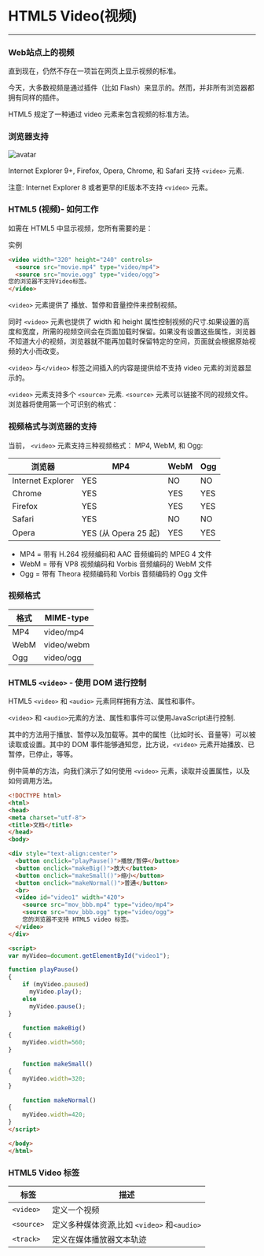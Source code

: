 # HTML5 Video(视频)
---

### Web站点上的视频
直到现在，仍然不存在一项旨在网页上显示视频的标准。

今天，大多数视频是通过插件（比如 Flash）来显示的。然而，并非所有浏览器都拥有同样的插件。

HTML5 规定了一种通过 video 元素来包含视频的标准方法。

### 浏览器支持

![avatar](https://hullis.github.io/tuchuang/vuepress/20210906163143327.png)

Internet Explorer 9+, Firefox, Opera, Chrome, 和 Safari 支持 `<video>` 元素.

注意: Internet Explorer 8 或者更早的IE版本不支持 `<video>` 元素。

### HTML5 (视频)- 如何工作

如需在 HTML5 中显示视频，您所有需要的是：

实例
```html
<video width="320" height="240" controls>
  <source src="movie.mp4" type="video/mp4">
  <source src="movie.ogg" type="video/ogg">
您的浏览器不支持Video标签。
</video>
```

`<video>` 元素提供了 播放、暂停和音量控件来控制视频。

同时 `<video>` 元素也提供了 width 和 height 属性控制视频的尺寸.如果设置的高度和宽度，所需的视频空间会在页面加载时保留。如果没有设置这些属性，浏览器不知道大小的视频，浏览器就不能再加载时保留特定的空间，页面就会根据原始视频的大小而改变。

`<video>` 与`</video>` 标签之间插入的内容是提供给不支持 video 元素的浏览器显示的。

`<video>` 元素支持多个 `<source>` 元素. `<source>` 元素可以链接不同的视频文件。浏览器将使用第一个可识别的格式：

### 视频格式与浏览器的支持
当前， `<video>` 元素支持三种视频格式： MP4, WebM, 和 Ogg:

|浏览器						|MP4									|WebM	|Ogg	|
|----							|----									|----	|----	|
|Internet Explorer|YES									|NO		|NO		|
|Chrome						|YES									|YES	|YES	|
|Firefox					|YES									|YES	|YES	|
|Safari						|YES									|NO		|NO		|
|Opera						|YES (从 Opera 25 起)	|YES	|YES	|

- MP4 = 带有 H.264 视频编码和 AAC 音频编码的 MPEG 4 文件
- WebM = 带有 VP8 视频编码和 Vorbis 音频编码的 WebM 文件
- Ogg = 带有 Theora 视频编码和 Vorbis 音频编码的 Ogg 文件

### 视频格式

|格式	|MIME-type	|
|----	|----				|
|MP4	|video/mp4	|
|WebM	|video/webm	|
|Ogg	|video/ogg	|

### HTML5 `<video>` - 使用 DOM 进行控制
HTML5 `<video>` 和 `<audio>` 元素同样拥有方法、属性和事件。

`<video>` 和 `<audio>`元素的方法、属性和事件可以使用JavaScript进行控制.

其中的方法用于播放、暂停以及加载等。其中的属性（比如时长、音量等）可以被读取或设置。其中的 DOM 事件能够通知您，比方说，`<video>` 元素开始播放、已暂停，已停止，等等。

例中简单的方法，向我们演示了如何使用 `<video>` 元素，读取并设置属性，以及如何调用方法。

```html
<!DOCTYPE html> 
<html> 
<head> 
<meta charset="utf-8"> 
<title>文档</title> 
</head>
<body> 

<div style="text-align:center"> 
  <button onclick="playPause()">播放/暂停</button> 
  <button onclick="makeBig()">放大</button>
  <button onclick="makeSmall()">缩小</button>
  <button onclick="makeNormal()">普通</button>
  <br> 
  <video id="video1" width="420">
    <source src="mov_bbb.mp4" type="video/mp4">
    <source src="mov_bbb.ogg" type="video/ogg">
    您的浏览器不支持 HTML5 video 标签。
  </video>
</div> 

<script> 
var myVideo=document.getElementById("video1"); 

function playPause()
{ 
	if (myVideo.paused) 
	  myVideo.play(); 
	else 
	  myVideo.pause(); 
} 

	function makeBig()
{ 
	myVideo.width=560; 
} 

	function makeSmall()
{ 
	myVideo.width=320; 
} 

	function makeNormal()
{ 
	myVideo.width=420; 
} 
</script> 

</body> 
</html>
```

### HTML5 Video 标签
|标签				|描述																				|
|----				|----																				|
|`<video>`	|定义一个视频																|
|`<source>`	|定义多种媒体资源,比如 `<video>` 和`<audio>`|
|`<track>`	|定义在媒体播放器文本轨迹										|